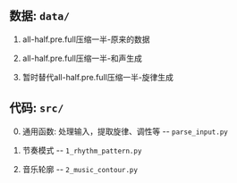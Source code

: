 ## 数据: `data/`

1. all-half.pre.full压缩一半-原来的数据

2. all-half.pre.full压缩一半-和声生成
    
3. 暂时替代all-half.pre.full压缩一半-旋律生成


## 代码: `src/`

0. 通用函数: 处理输入，提取旋律、调性等 -- `parse_input.py`

1. 节奏模式 -- `1_rhythm_pattern.py`

2. 音乐轮廓 -- `2_music_contour.py`
